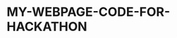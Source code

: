 # MY-WEBPAGE-CODE-FOR-HACKATHON
<!DOCTYPE html>
<html lang="en">
<head>
    <meta charset="UTF-8">

    <meta name="viewport" content="width=device-width, initial-scale=1.0">
    <style>
     
</head>
<body>
    <header>
        <h1>SOLOMON ISRAEL MAICHIBI</h1>
        <p>Welcome to my portfolio! I’m a passionate developer eager to build, learn, and collaborate.</p>
    </header>


    <nav>
        <a href="#about">About Me</a>
        <a href="#languages">Programming Languages</a>
        <a href="#education">Education</a>
        <a href="#interests">Interests</a>
        <a href="#projects">Projects</a>
        <a href="#contact">Contact</a>
    </nav>


    <main>
        <section id="about">
            <h2>📝 About Me</h2>
            <p>
                Hi! I’m <strong>SOLOMON ISRAEL MAICHIBI</strong>, a creative technology enthusiast with a deep passion for coding, problem-solving, and creating impactful digital experiences. My journey in tech is driven by curiosity and the desire to make a difference.
            </p>
        </section>
        
        <section id="languages">
            <h2>⚙️Programming Languages</h2>
            <ul>
                <li>HTML</li>
                <li>CSS</li>
                <li>Python</li>
            </ul>
        </section>
        
        <section id="education">
            <h2> 🎓Educational Background</h2>
            <p>
                I hold a <em>Bachelor of ART's in ENGLISH LANGUAGE</em> from <em>FEDERAL UNIVERSITY DUTSE</em>.
            </p>
            <p>
                <a class="download-link" href="https://github.com/IsraelVessel/SOLOMON-ISRAEL-MAICHIBICV/blob/main/Real%20IsraelVessel%20CV-1.docx" download>Download My CV</a>
            </p>
        </section>
        
        <section id="interests">
            <h2>💡 Interests</h2>
            <ul>
                <li>Web Development: Building responsive and user-friendly websites</li>
                <li>Tech Innovations: Exploring AI and emerging technologies</li>
                <li>Language Research: Integrating Computational methods to analyze language.</li>
                <li>Open Source: Contributing to collaborative projects</li>
            </ul>
        </section>
        
        <section id="projects" class="projects">
            <h2>🛠️ Projects</h2>
            <ul>
                <li>
                    <a href="https://github.com/users/IsraelVessel/projects/1" target="_blank">Project One</a>: A github repo on my first hackathon.
                </li>
                <li>
                    <a href="https://github.com/users/IsraelVessel/projects/3" target="_blank">Project Two</a>: A personal website showcasing my portforlio.
                </li>
            </ul>
        </section>
       
        <section id="contact">
            <h2>📬 Contact Me</h2>
            <form class="contact-form" action="mailto:your.email@example.com" method="POST" enctype="text/plain">
                <label for="name">Name:</label>
                <input type="text" name="name" id="name" required>
                
                <label for="email">Email:</label>
                <input type="email" name="email" id="email" required>
                
                <label for="message">Message:</label>
                
                <button type="submit">Send</button>
            </form>
            <p> 
                Or email me directly at <a href="mailto:your.email@example.com">solomonisraelmaichibi@gmail.com</a>
            </p>
        </section>
    </main>
</body>
</html>
